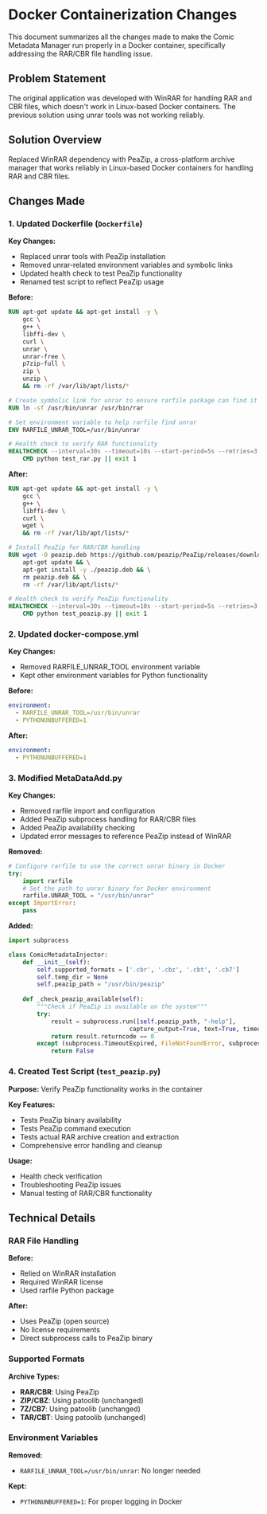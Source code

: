 # Docker Containerization Changes

This document summarizes all the changes made to make the Comic Metadata Manager run properly in a Docker container, specifically addressing the RAR/CBR file handling issue.

## Problem Statement

The original application was developed with WinRAR for handling RAR and CBR files, which doesn't work in Linux-based Docker containers. The previous solution using unrar tools was not working reliably.

## Solution Overview

Replaced WinRAR dependency with PeaZip, a cross-platform archive manager that works reliably in Linux-based Docker containers for handling RAR and CBR files.

## Changes Made

### 1. Updated Dockerfile (`Dockerfile`)

**Key Changes:**
- Replaced unrar tools with PeaZip installation
- Removed unrar-related environment variables and symbolic links
- Updated health check to test PeaZip functionality
- Renamed test script to reflect PeaZip usage

**Before:**
```dockerfile
RUN apt-get update && apt-get install -y \
    gcc \
    g++ \
    libffi-dev \
    curl \
    unrar \
    unrar-free \
    p7zip-full \
    zip \
    unzip \
    && rm -rf /var/lib/apt/lists/*

# Create symbolic link for unrar to ensure rarfile package can find it
RUN ln -sf /usr/bin/unrar /usr/bin/rar

# Set environment variable to help rarfile find unrar
ENV RARFILE_UNRAR_TOOL=/usr/bin/unrar

# Health check to verify RAR functionality
HEALTHCHECK --interval=30s --timeout=10s --start-period=5s --retries=3 \
    CMD python test_rar.py || exit 1
```

**After:**
```dockerfile
RUN apt-get update && apt-get install -y \
    gcc \
    g++ \
    libffi-dev \
    curl \
    wget \
    && rm -rf /var/lib/apt/lists/*

# Install PeaZip for RAR/CBR handling
RUN wget -O peazip.deb https://github.com/peazip/PeaZip/releases/download/9.5.0/peazip_9.5.0.LINUX.GTK2-2_amd64.deb && \
    apt-get update && \
    apt-get install -y ./peazip.deb && \
    rm peazip.deb && \
    rm -rf /var/lib/apt/lists/*

# Health check to verify PeaZip functionality
HEALTHCHECK --interval=30s --timeout=10s --start-period=5s --retries=3 \
    CMD python test_peazip.py || exit 1
```

### 2. Updated docker-compose.yml

**Key Changes:**
- Removed RARFILE_UNRAR_TOOL environment variable
- Kept other environment variables for Python functionality

**Before:**
```yaml
environment:
  - RARFILE_UNRAR_TOOL=/usr/bin/unrar
  - PYTHONUNBUFFERED=1
```

**After:**
```yaml
environment:
  - PYTHONUNBUFFERED=1
```

### 3. Modified MetaDataAdd.py

**Key Changes:**
- Removed rarfile import and configuration
- Added PeaZip subprocess handling for RAR/CBR files
- Added PeaZip availability checking
- Updated error messages to reference PeaZip instead of WinRAR

**Removed:**
```python
# Configure rarfile to use the correct unrar binary in Docker
try:
    import rarfile
    # Set the path to unrar binary for Docker environment
    rarfile.UNRAR_TOOL = "/usr/bin/unrar"
except ImportError:
    pass
```

**Added:**
```python
import subprocess

class ComicMetadataInjector:
    def __init__(self):
        self.supported_formats = ['.cbr', '.cbz', '.cbt', '.cb7']
        self.temp_dir = None
        self.peazip_path = "/usr/bin/peazip"
    
    def _check_peazip_available(self):
        """Check if PeaZip is available on the system"""
        try:
            result = subprocess.run([self.peazip_path, "-help"], 
                                  capture_output=True, text=True, timeout=10)
            return result.returncode == 0
        except (subprocess.TimeoutExpired, FileNotFoundError, subprocess.SubprocessError):
            return False
```

### 4. Created Test Script (`test_peazip.py`)

**Purpose:** Verify PeaZip functionality works in the container

**Key Features:**
- Tests PeaZip binary availability
- Tests PeaZip command execution
- Tests actual RAR archive creation and extraction
- Comprehensive error handling and cleanup

**Usage:**
- Health check verification
- Troubleshooting PeaZip issues
- Manual testing of RAR/CBR functionality

## Technical Details

### RAR File Handling

**Before:**
- Relied on WinRAR installation
- Required WinRAR license
- Used rarfile Python package

**After:**
- Uses PeaZip (open source)
- No license requirements
- Direct subprocess calls to PeaZip binary

### Supported Formats

**Archive Types:**
- **RAR/CBR**: Using PeaZip
- **ZIP/CBZ**: Using patoolib (unchanged)
- **7Z/CB7**: Using patoolib (unchanged)
- **TAR/CBT**: Using patoolib (unchanged)

### Environment Variables

**Removed:**
- `RARFILE_UNRAR_TOOL=/usr/bin/unrar`: No longer needed

**Kept:**
- `PYTHONUNBUFFERED=1`: For proper logging in Docker